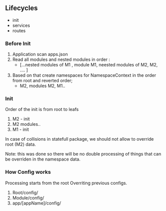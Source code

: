 

## Lifecycles 

- init 
- services 
- routes 


###  Before Init 

1. Application scan apps.json 
2. Read all modules and nested modules in order : 
    - [...nested modules of M1 , module M1, neested modules of M2, M2, .... ]
3. Based on that create namespaces for NamespaceContext in the order from root and reverted order; 
    - M2, modules M2, M1..


### Init 
Order of the init is from root to leafs

1. M2 - init 
2. M2 modules..
3. M1 - init 

In case of collisions in statefull package, we should not allow to override root (M2) data. 

Note: this was done so there will be no double processing of things that can be overriden in the namespace data. 

### How Config works 
Processing starts from the root Overriting previous configs. 
1. Root/config/
2. Module/config/
3. app/[appName]/config/ 
